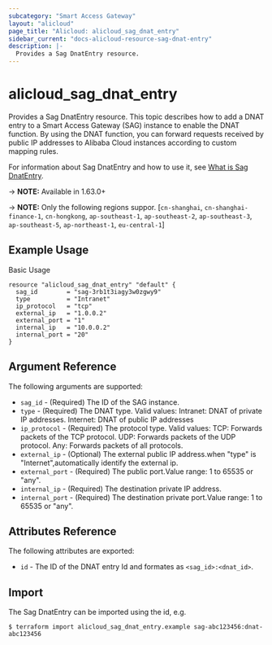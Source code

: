 ```yaml
---
subcategory: "Smart Access Gateway"
layout: "alicloud"
page_title: "Alicloud: alicloud_sag_dnat_entry"
sidebar_current: "docs-alicloud-resource-sag-dnat-entry"
description: |-
  Provides a Sag DnatEntry resource.
---
```


# alicloud\_sag\_dnat_entry

Provides a Sag DnatEntry resource. This topic describes how to add a DNAT entry to a Smart Access Gateway (SAG) instance to enable the DNAT function. By using the DNAT function, you can forward requests received by public IP addresses to Alibaba Cloud instances according to custom mapping rules.

For information about Sag DnatEntry and how to use it, see [What is Sag DnatEntry](https://www.alibabacloud.com/help/doc-detail/124312.htm).

-> **NOTE:** Available in 1.63.0+

-> **NOTE:** Only the following regions suppor. [`cn-shanghai`, `cn-shanghai-finance-1`, `cn-hongkong`, `ap-southeast-1`, `ap-southeast-2`, `ap-southeast-3`, `ap-southeast-5`, `ap-northeast-1`, `eu-central-1`]

## Example Usage

Basic Usage

```
resource "alicloud_sag_dnat_entry" "default" {
  sag_id        = "sag-3rb1t3iagy3w0zgwy9"
  type          = "Intranet"
  ip_protocol   = "tcp"
  external_ip   = "1.0.0.2"
  external_port = "1"
  internal_ip   = "10.0.0.2"
  internal_port = "20"
}
```
## Argument Reference

The following arguments are supported:

* `sag_id` - (Required) The ID of the SAG instance.
* `type` - (Required) The DNAT type. Valid values: Intranet: DNAT of private IP addresses. Internet: DNAT of public IP addresses
* `ip_protocol` - (Required) The protocol type. Valid values: TCP: Forwards packets of the TCP protocol. UDP: Forwards packets of the UDP protocol. Any: Forwards packets of all protocols.
* `external_ip` - (Optional) The external public IP address.when "type" is "Internet",automatically identify the external ip.
* `external_port` - (Required) The public port.Value range: 1 to 65535 or "any".
* `internal_ip` - (Required) The destination private IP address.
* `internal_port` - (Required) The destination private port.Value range: 1 to 65535 or "any".


## Attributes Reference

The following attributes are exported:

* `id` - The ID of the DNAT entry Id and formates as `<sag_id>:<dnat_id>`.

## Import

The Sag DnatEntry can be imported using the id, e.g.

```
$ terraform import alicloud_sag_dnat_entry.example sag-abc123456:dnat-abc123456
```
